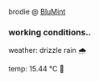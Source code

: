 brodie @ [BluMint](https://www.linkedin.com/company/blumint-io/)

<!--weather_start-->
### working conditions..

weather: drizzle rain 🌧️

temp: 15.44 °C 👕

<!--weather_end-->
